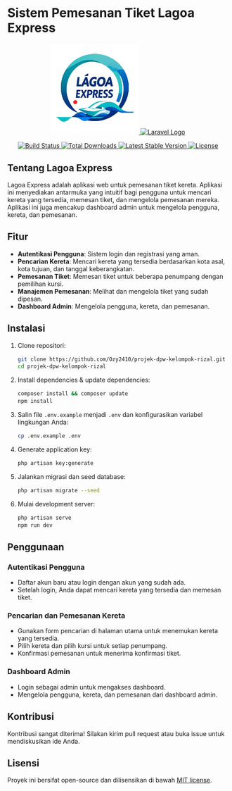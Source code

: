# Sistem Pemesanan Tiket Lagoa Express

<p align="center">
    <a href="#">
        <img src="public/img/logo.png" width="200" alt="Lagoa Express Logo">
    </a>
    <a href="https://laravel.com" target="_blank">
        <img src="https://raw.githubusercontent.com/laravel/art/master/logo-lockup/5%20SVG/2%20CMYK/1%20Full%20Color/laravel-logolockup-cmyk-red.svg" width="200" alt="Laravel Logo">
    </a>
</p>

<p align="center">
    <a href="https://github.com/laravel/framework/actions">
        <img src="https://github.com/laravel/framework/workflows/tests/badge.svg" alt="Build Status">
    </a>
    <a href="https://packagist.org/packages/laravel/framework">
        <img src="https://img.shields.io/packagist/dt/laravel/framework" alt="Total Downloads">
    </a>
    <a href="https://packagist.org/packages/laravel/framework">
        <img src="https://img.shields.io/packagist/v/laravel/framework" alt="Latest Stable Version">
    </a>
    <a href="https://packagist.org/packages/laravel/framework">
        <img src="https://img.shields.io/packagist/l/laravel/framework" alt="License">
    </a>
</p>

## Tentang Lagoa Express

Lagoa Express adalah aplikasi web untuk pemesanan tiket kereta. Aplikasi ini menyediakan antarmuka yang intuitif bagi pengguna untuk mencari kereta yang tersedia, memesan tiket, dan mengelola pemesanan mereka. Aplikasi ini juga mencakup dashboard admin untuk mengelola pengguna, kereta, dan pemesanan.

## Fitur

- **Autentikasi Pengguna**: Sistem login dan registrasi yang aman.
- **Pencarian Kereta**: Mencari kereta yang tersedia berdasarkan kota asal, kota tujuan, dan tanggal keberangkatan.
- **Pemesanan Tiket**: Memesan tiket untuk beberapa penumpang dengan pemilihan kursi.
- **Manajemen Pemesanan**: Melihat dan mengelola tiket yang sudah dipesan.
- **Dashboard Admin**: Mengelola pengguna, kereta, dan pemesanan.

## Instalasi

1. Clone repositori:
   ```sh
   git clone https://github.com/Ozy2410/projek-dpw-kelompok-rizal.git
   cd projek-dpw-kelompok-rizal
   ```

2. Install dependencies & update dependencies:
   ```sh
   composer install && composer update
   npm install
   ```

3. Salin file `.env.example` menjadi `.env` dan konfigurasikan variabel lingkungan Anda:
   ```sh
   cp .env.example .env
   ```

4. Generate application key:
   ```sh
   php artisan key:generate
   ```

5. Jalankan migrasi dan seed database:
   ```sh
   php artisan migrate --seed
   ```

6. Mulai development server:
   ```sh
   php artisan serve
   npm run dev
   ```

## Penggunaan

### Autentikasi Pengguna

- Daftar akun baru atau login dengan akun yang sudah ada.
- Setelah login, Anda dapat mencari kereta yang tersedia dan memesan tiket.

### Pencarian dan Pemesanan Kereta

- Gunakan form pencarian di halaman utama untuk menemukan kereta yang tersedia.
- Pilih kereta dan pilih kursi untuk setiap penumpang.
- Konfirmasi pemesanan untuk menerima konfirmasi tiket.

### Dashboard Admin

- Login sebagai admin untuk mengakses dashboard.
- Mengelola pengguna, kereta, dan pemesanan dari dashboard admin.

## Kontribusi

Kontribusi sangat diterima! Silakan kirim pull request atau buka issue untuk mendiskusikan ide Anda.

## Lisensi

Proyek ini bersifat open-source dan dilisensikan di bawah [MIT license](https://opensource.org/licenses/MIT).

